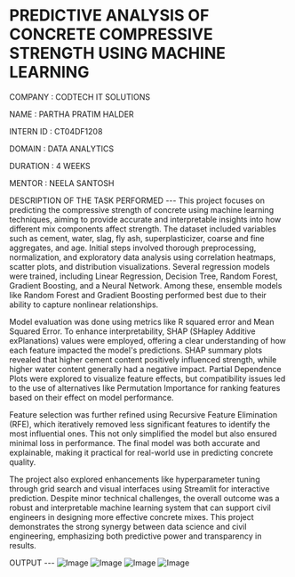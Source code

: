 # PREDICTIVE ANALYSIS OF CONCRETE COMPRESSIVE STRENGTH USING MACHINE LEARNING

COMPANY : CODTECH IT SOLUTIONS

NAME : PARTHA PRATIM HALDER

INTERN ID : CT04DF1208

DOMAIN : DATA ANALYTICS

DURATION : 4 WEEKS

MENTOR : NEELA SANTOSH

DESCRIPTION OF THE TASK PERFORMED --- 
This project focuses on predicting the compressive strength of concrete using machine learning techniques, aiming to provide accurate and interpretable insights into how different mix components affect strength. The dataset included variables such as cement, water, slag, fly ash, superplasticizer, coarse and fine aggregates, and age. Initial steps involved thorough preprocessing, normalization, and exploratory data analysis using correlation heatmaps, scatter plots, and distribution visualizations. Several regression models were trained, including Linear Regression, Decision Tree, Random Forest, Gradient Boosting, and a Neural Network. Among these, ensemble models like Random Forest and Gradient Boosting performed best due to their ability to capture nonlinear relationships.

Model evaluation was done using metrics like R squared error and Mean Squared Error. To enhance interpretability, SHAP (SHapley Additive exPlanations) values were employed, offering a clear understanding of how each feature impacted the model's predictions. SHAP summary plots revealed that higher cement content positively influenced strength, while higher water content generally had a negative impact. Partial Dependence Plots were explored to visualize feature effects, but compatibility issues led to the use of alternatives like Permutation Importance for ranking features based on their effect on model performance.

Feature selection was further refined using Recursive Feature Elimination (RFE), which iteratively removed less significant features to identify the most influential ones. This not only simplified the model but also ensured minimal loss in performance. The final model was both accurate and explainable, making it practical for real-world use in predicting concrete quality.

The project also explored enhancements like hyperparameter tuning through grid search and visual interfaces using Streamlit for interactive prediction. Despite minor technical challenges, the overall outcome was a robust and interpretable machine learning system that can support civil engineers in designing more effective concrete mixes. This project demonstrates the strong synergy between data science and civil engineering, emphasizing both predictive power and transparency in results.

OUTPUT ---
![Image](https://github.com/user-attachments/assets/9b4e026f-80a6-49ac-b465-e9ad4c3faf9d)
![Image](https://github.com/user-attachments/assets/26ece25a-2214-44fa-b4f8-a5cf1931b2ac)
![Image](https://github.com/user-attachments/assets/e6218996-75dc-4718-9f58-501414a1d284)
![Image](https://github.com/user-attachments/assets/2624fc12-d278-4327-9605-e1fb934a5758)
